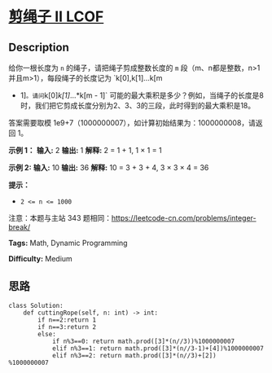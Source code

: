 # [剪绳子 II LCOF][title]

## Description

给你一根长度为 `n` 的绳子，请把绳子剪成整数长度的 `m` 段（m、n都是整数，n>1并且m>1），每段绳子的长度记为 `k[0],k[1]...k[m
- 1]` 。请问 `k[0]*k[1]*...*k[m - 1]`
可能的最大乘积是多少？例如，当绳子的长度是8时，我们把它剪成长度分别为2、3、3的三段，此时得到的最大乘积是18。

答案需要取模 1e9+7（1000000007），如计算初始结果为：1000000008，请返回 1。



**示例 1：**
            **输入:** 2    **输出:** 1    **解释:** 2 = 1 + 1, 1 × 1 = 1

**示例  2:**
            **输入:** 10    **输出:** 36    **解释:** 10 = 3 + 3 + 4, 3 × 3 × 4 = 36



**提示：**

  * `2 <= n <= 1000`

注意：本题与主站 343 题相同：<https://leetcode-cn.com/problems/integer-break/>


**Tags:** Math, Dynamic Programming

**Difficulty:** Medium

## 思路

``` python3
class Solution:
    def cuttingRope(self, n: int) -> int:
        if n==2:return 1
        if n==3:return 2
        else:
            if n%3==0: return math.prod([3]*(n//3))%1000000007
            elif n%3==1: return math.prod([3]*(n//3-1)+[4])%1000000007
            elif n%3==2: return math.prod([3]*(n//3)+[2])        %1000000007
```

[title]: https://leetcode-cn.com/problems/jian-sheng-zi-ii-lcof
